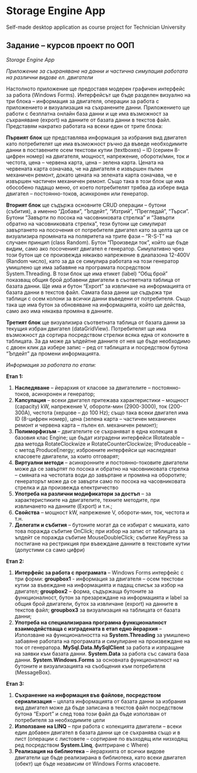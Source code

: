 # Storage Engine App
Self-made desktop application as course project for Technician University

## Задание – курсов проект по ООП
*Storage Engine App*

*Приложение за съхраняване на данни и частична симулация работата на различни видове ел. двигатели*

Настолното приложение ще предоставя модерен графичен интерфейс за работа (Windows Forms). Интерфейсът ще бъде разделен визуално на три блока – информация за двигателя, операции за работа с приложението и визуализация на съхранените данни. Приложението ще работи с безплатна онлайн база данни и ще има възможност за съхраняване (еxport) на данните от базата данни в текстов файл. Представям накратко работата на всеки един от трите блока:

**Първият блок** ще представлява информация за избрания вид двигател като потребителят ще има възможност ръчно да въведе необходимите данни в поставените осем текстови кутии (textboxes) – ID (сериен 8-цифрен номер) на двигателя, мощност, напрежение, обороти/мин, ток и честота, цена – червена карта, цена – зелена карта. Цената на червената карта означава, че на двигателя е извършен пълен механичен ремонт, докато цената на зелената карта означава, че е извършен частичен механичен ремонт. Също така в този блок ще има обособено падащо меню, от което потребителят трябва да избере вида двигател – постоянно-токов, асинхронен или генератор.

**Вторият блок** ще съдържа основните CRUD операции – бутони (събития), а именно “Добави”, “Ъпдейт”, “Изтрий”, “Прегледай”, “Търси”. Бутони “Завърти по посока на часовниковата стрелка” и “Завърти обратно на часовниковата стрелка”, тези бутони ще симулират завъртането на посочения от потребителя двигател като за целта ще се визуализира промяната на поляритета на трите фази – “R-S-T” на случаен принцип (class Random). Бутон “Произведи ток”, който ще бъде видим, само ако посоченият двигател е генератор. Симулативно чрез този бутон ще се произвежда някакво напрежение в диапазона 12-400V (Random число), като за да се симулира работата на този генератор умишлено ще има забавяне на програмата посредством System.Threading. В този блок ще има етикет (label) “Общ брой” показващ общия брой добавени двигатели в съответната таблица от базата данни. Ще има и бутон “Еxport” за извличане на информацията от базата данни в текстов файл. Самата база данни ще съдържа три таблици с осем колони за всички данни въведени от потребителя. Също така ще има бутон за обновяване на информацията, който ще действа, само ако има някаква промяна в данните.

**Третият блок** ще визуализира съответната таблица от базата данни за текущия избран двигател (dataGridView). Потребителят ще има възможност да сортира посредством стрелки всяка една от колоните в таблицата. За да може да ъпдейтне данните от нея ще бъде необходимо с двоен клик да избере запис – ред от таблицата и посредством бутона “Ъпдейт” да промени информацията.

*Информация за работата по етапи:*

**Етап 1:**
1. **Наследяване** – йерархия от класове за двигателите – постоянно-токов, асинхронен и генератор;
2. **Капсулация** – всеки двигател притежава характеристики – мощност (capacity) kW, напрежение V, обороти-мин (2900-3000), ток (200-300A), честота (херцове – до 100 Hz); също така всеки двигател има ID (8-цифрен номер), цена (зелена карта – частичен механичен ремонт и червена карта – пълен ел. механичен ремонт);
3. **Полиморфизъм** – двигателите се съхраняват в една колекция в базовия клас Engine; ще бъдат изградени интерфейси IRotateable – два метода RotateClockwize и RotateCounterClockwize; IProduceable – с метод ProduceEnergy; изброените интерфейси ще наследяват класовете двигатели, за които отговарят;
4. **Виртуални методи** – асинхронните и постоянно-токовите двигатели може да се завъртят по посока и обратно на часовниковата стрелка – смяната на честотата води до завъртане и промяна на оборотите; генераторът може да се завърти само по посока на часовниковата стрелка и да произвежда електричество
5. **Употреба на различни модификатори за достъп** – за характеристиките на двигателите, техните методите, при извличането на данните (Export) и т.н.;
6. **Свойства** – мощност kW, напрежение V, обороти-мин, ток, честота и т.н. 
7. **Делегати и събития** – бутоните могат да се избират с мишката, като това поражда събитие OnClick; при избор на запис от таблицата за ъпдейт се поражда събитие MouseDoubleClick; събитие KeyPress за постигане на рестрикция при въвеждане данните в текстовите кутии (допустими са само цифри)

**Етап 2:**
1. **Интерфейс за работа с програмата** – Windows Forms интерфейс с три форми: **groupbox1** - информация за двигателя – осем текстови кутии за въвеждане на информацията и падащ списък за избор на двигател; **groupbox2** – форма, съдържаща бутоните за функционалност, бутон за презареждане на информацията и label за общия брой двигатели, бутох за извличане (export) на данните в текстов файл; **groupbox3** за визуализация на таблицата от базата данни;
2. **Употреба на специализирана програмна функционалност взаимодействаща с изградената в етап едно йерархия** – Използване на функционалността на **System.Threading** за умишлено забавяне работата на програмата и симулиране на произвеждане на ток от генератора. **MySql.Data.MySqlClient** за работа и изпращане на заявки към базата данни. **System.Data** за работа със самата база данни. **System.Windows.Forms** за основната функционалност на бутоните и визуализацията на съобщения към потребителя (MessageBox).

**Етап 3:**
1. **Съхранение на информация във файлове, посредством сериализация** – цялата информацията от базата данни за избрания вид двигател може да бъде записана в текстов файл посредством бутона “Export” и след това този файл да бъде използван от потребителя за необходимите цели
2. **Използване на LINQ** – при работа с колекцията двигатели – всеки един добавен двигател в базата данни ще се съхранява също и в лист (операции с листовете – сортиране по възходящ или низходящ ред посредством **System.Linq**, филтриране с Where)
3. **Реализация на библиотека** – йерархията от всички видове двигатели ще бъде реализирана в библиотека, като всеки двигател (обект) ще бъде независим от Windows Forms класовете.
